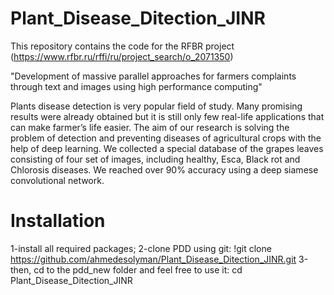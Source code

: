 # Plant_Disease_Ditection_JINR
This repository contains the code for the RFBR project (https://www.rfbr.ru/rffi/ru/project_search/o_2071350)

"Development of massive parallel approaches for farmers complaints through text and images using high performance computing"

Plants disease detection is very popular field of study. Many promising results were already obtained but it is still only few real-life applications that can make farmer’s life easier. The aim of our research is solving the problem of detection and preventing diseases of agricultural crops with the help of deep learning. We collected a special database of the grapes leaves consisting of four set of images, including healthy, Esca, Black rot and Chlorosis diseases. We reached over 90% accuracy using a deep siamese convolutional network.

# Installation
1-install all required packages;
2-clone PDD using git:
!git clone https://github.com/ahmedesolyman/Plant_Disease_Ditection_JINR.git
3-then, cd to the pdd_new folder and feel free to use it:
cd Plant_Disease_Ditection_JINR

